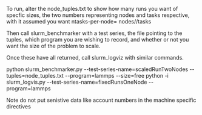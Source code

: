 To run, alter the node_tuples.txt to show how many runs you want of specfic sizes, the two numbers representing nodes and tasks respective, with it assumed you want ntasks-per-node=
nodes//tasks

Then call slurm_benchmarker with a test series, the file pointing to the tuples, which program you are wishing to record, and whether or not you want the size of the problem to scale. 

Once these have all returned, call slurm_logviz with similar commands.

python slurm_benchmarker.py --test-series-name=scaledRunTwoNodes --tuples=node_tuples.txt --program=lammps --size=free 
python -i slurm_logvis.py --test-series-name=fixedRunsOneNode --program=lammps 


Note do not put senistive data like account numbers in the machine specific directives


